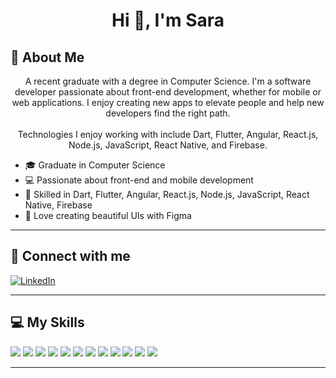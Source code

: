 <h1 align="center">Hi 👋, I'm Sara</h1>

## 🚀 About Me
<p align="center">
  A recent graduate with a degree in Computer Science. I'm a software developer passionate about front-end development, whether for mobile or web applications. I enjoy creating new apps to elevate people and help new developers find the right path. <br><br>
  Technologies I enjoy working with include Dart, Flutter, Angular, React.js, Node.js, JavaScript, React Native, and Firebase.
</p>

- 🎓 Graduate in Computer Science  
- 💻 Passionate about front-end and mobile development  
- 🔧 Skilled in Dart, Flutter, Angular, React.js, Node.js, JavaScript, React Native, Firebase  
- 🎨 Love creating beautiful UIs with Figma

---

## 🔗 Connect with me
<p align="left">
  <a href="https://www.linkedin.com/in/saraelsayed9" target="_blank">
    <img src="https://img.shields.io/badge/LinkedIn-blue?style=for-the-badge&logo=linkedin&logoColor=white" alt="LinkedIn"/>
  </a>
</p>

---

## 💻 My Skills
<p>
  <img src="https://img.shields.io/badge/Dart-0175C2?style=for-the-badge&logo=dart&logoColor=white" />
  <img src="https://img.shields.io/badge/Flutter-02569B?style=for-the-badge&logo=flutter&logoColor=white" />
  <img src="https://img.shields.io/badge/ReactNative-F7DF1E?style=for-the-badge&logo=javascript&logoColor=black" />
  <img src="https://img.shields.io/badge/Angular-DD0031?style=for-the-badge&logo=angular&logoColor=white" />
  <img src="https://img.shields.io/badge/React-61DAFB?style=for-the-badge&logo=react&logoColor=black" />
  <img src="https://img.shields.io/badge/Node.js-339933?style=for-the-badge&logo=node.js&logoColor=white" />
  <img src="https://img.shields.io/badge/Firebase-FFCA28?style=for-the-badge&logo=firebase&logoColor=black" />
  <img src="https://img.shields.io/badge/JavaScript-F7DF1E?style=for-the-badge&logo=javascript&logoColor=black" />
  <img src="https://img.shields.io/badge/Html-FFCA28?style=for-the-badge&logo=firebase&logoColor=black" />
  <img src="https://img.shields.io/badge/Css-F7DF1E?style=for-the-badge&logo=javascript&logoColor=black" />
  <img src="https://img.shields.io/badge/Bootstrap-FFCA28?style=for-the-badge&logo=firebase&logoColor=black" />
  <img src="https://img.shields.io/badge/ReactNative-F7DF1E?style=for-the-badge&logo=javascript&logoColor=black" />
</p>

---

